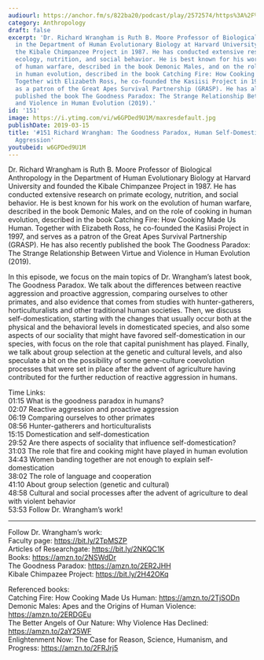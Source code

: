 ```yaml
---
audiourl: https://anchor.fm/s/822ba20/podcast/play/2572574/https%3A%2F%2Fd3ctxlq1ktw2nl.cloudfront.net%2Fstaging%2F2019-2-6%2F10918788-44100-2-1fb3fcbae9add.m4a
category: Anthropology
draft: false
excerpt: 'Dr. Richard Wrangham is Ruth B. Moore Professor of Biological Anthropology
  in the Department of Human Evolutionary Biology at Harvard University and founded
  the Kibale Chimpanzee Project in 1987. He has conducted extensive research on primate
  ecology, nutrition, and social behavior. He is best known for his work on the evolution
  of human warfare, described in the book Demonic Males, and on the role of cooking
  in human evolution, described in the book Catching Fire: How Cooking Made Us Human.
  Together with Elizabeth Ross, he co-founded the Kasiisi Project in 1997, and serves
  as a patron of the Great Apes Survival Partnership (GRASP). He has also recently
  published the book The Goodness Paradox: The Strange Relationship Between Virtue
  and Violence in Human Evolution (2019).'
id: '151'
image: https://i.ytimg.com/vi/w6GPDed9U1M/maxresdefault.jpg
publishDate: 2019-03-15
title: '#151 Richard Wrangham: The Goodness Paradox, Human Self-Domestication and
  Aggression'
youtubeid: w6GPDed9U1M
---
```

<div class="timelinks">

Dr. Richard Wrangham is Ruth B. Moore Professor of Biological Anthropology in the Department of Human Evolutionary Biology at Harvard University and founded the Kibale Chimpanzee Project in 1987. He has conducted extensive research on primate ecology, nutrition, and social behavior. He is best known for his work on the evolution of human warfare, described in the book Demonic Males, and on the role of cooking in human evolution, described in the book Catching Fire: How Cooking Made Us Human. Together with Elizabeth Ross, he co-founded the Kasiisi Project in 1997, and serves as a patron of the Great Apes Survival Partnership (GRASP). He has also recently published the book The Goodness Paradox: The Strange Relationship Between Virtue and Violence in Human Evolution (2019).

In this episode, we focus on the main topics of Dr. Wrangham’s latest book, The Goodness Paradox. We talk about the differences between reactive aggression and proactive aggression, comparing ourselves to other primates, and also evidence that comes from studies with hunter-gatherers, horticulturalists and other traditional human societies. Then, we discuss self-domestication, starting with the changes that usually occur both at the physical and the behavioral levels in domesticated species, and also some aspects of our sociality that might have favored self-domestication in our species, with focus on the role that capital punishment has played. Finally, we talk about group selection at the genetic and cultural levels, and also speculate a bit on the possibility of some gene-culture coevolution processes that were set in place after the advent of agriculture having contributed for the further reduction of reactive aggression in humans.

Time Links:  
<time>01:15</time> What is the goodness paradox in humans?  
<time>02:07</time> Reactive aggression and proactive aggression              
<time>06:19</time> Comparing ourselves to other primates                           
<time>08:56</time> Hunter-gatherers and horticulturalists                
<time>15:15</time> Domestication and self-domestication                       
<time>29:52</time> Are there aspects of sociality that influence self-domestication?                   
<time>31:03</time> The role that fire and cooking might have played in human evolution  
<time>34:43</time> Women banding together are not enough to explain self-domestication  
<time>38:02</time> The role of language and cooperation  
<time>41:10</time> About group selection (genetic and cultural)  
<time>48:58</time> Cultural and social processes after the advent of agriculture to deal with violent behavior  
<time>53:53</time> Follow Dr. Wrangham’s work!

---

Follow Dr. Wrangham’s work:  
Faculty page: https://bit.ly/2TpMSZP  
Articles of Researchgate: https://bit.ly/2NKQC1K  
Books: https://amzn.to/2NSWdDr  
The Goodness Paradox: https://amzn.to/2ER2JHH  
Kibale Chimpazee Project: https://bit.ly/2H42OKq

Referenced books:  
Catching Fire: How Cooking Made Us Human: https://amzn.to/2TjSODn  
Demonic Males: Apes and the Origins of Human Violence: https://amzn.to/2ERDGEu  
The Better Angels of Our Nature: Why Violence Has Declined: https://amzn.to/2aY25WF  
Enlightenment Now: The Case for Reason, Science, Humanism, and Progress: https://amzn.to/2FRJrj5
</div>

